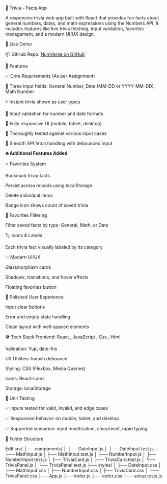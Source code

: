 🔢 Trivia – Facts App


A responsive trivia web app built with React that provides fun facts about general numbers, dates, and math expressions using the Numbers API. It includes features like live trivia fetching, input validation, favorites management, and a modern UI/UX design.

🚀 Live Demo

📦 GitHub Repo: [NumVerse on GitHub](https://github.com/pranit9604/TRIVIA-APP)

📌 Features

✅ Core Requirements (As per Assignment)

🧮 Three input fields: General Number, Date (MM-DD or YYYY-MM-DD), Math Number

⚡ Instant trivia shown as user types

🔎 Input validation for number and date formats

📱 Fully responsive UI (mobile, tablet, desktop)

🧪 Thoroughly tested against various input cases

💨 Smooth API fetch handling with debounced input




******🔥 Additional Features Added******



⭐ Favorites System

Bookmark trivia facts

Persist across reloads using localStorage

Delete individual items

Badge icon shows count of saved trivia

🧩 Favorites Filtering

Filter saved facts by type: General, Math, or Date

🏷️ Icons & Labels

Each trivia fact visually labeled by its category

✨ Modern UI/UX

Glassmorphism cards

Shadows, transitions, and hover effects

Floating favorites button

🧼 Polished User Experience

Input clear buttons

Error and empty state handling

Clean layout with well-spaced elements





🛠️ Tech Stack
Frontend: React , JavaScript , Css , Html

Validation: Yup, date-fns

UX Utilities: lodash.debounce

Styling: CSS (Flexbox, Media Queries)

Icons: React-Icons

Storage: localStorage



🧪 Unit Testing


✅ Inputs tested for valid, invalid, and edge cases

✅ Responsive behavior on mobile, tablet, and desktop

✅ Supported scenarios: input modification, clear/reset, rapid typing




📂 Folder Structure


Edit
src/
├── components/
│   ├── DateInput.js
│   ├── DateInput.test.js
│   ├── MathInput.js
│   ├── MathInput.test.js
│   ├── NumberInput.js
│   ├── NumberInput.test.js
│   ├── TriviaCard.js
│   ├── TriviaCard.test.js
│   └── TriviaPanel.js
│       └── TriviaPanel.test.js
├── styles/
│   ├── DateInput.css
│   ├── MathInput.css
│   ├── NumberInput.css
│   ├── TriviaCard.css
│   └── TriviaPanel.css
├── App.js
├── index.js
├── index.css
└── setup.tests.js
